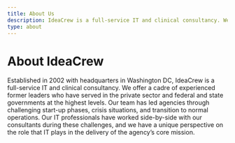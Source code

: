 ```yaml
---
title: About Us
description: IdeaCrew is a full-service IT and clinical consultancy. We offer a cadre of experienced former leaders who have served in the private sector and federal and state governments at the highest levels.
type: about
---
```


# About IdeaCrew

Established in 2002 with headquarters in Washington DC, IdeaCrew is a full-service IT and clinical consultancy. We offer a cadre of experienced former leaders who have served in the private sector and federal and state governments at the highest levels. Our team has led agencies through challenging start-up phases, crisis situations, and transition to normal operations. Our IT professionals have worked side-by-side with our consultants during these challenges, and we have a unique perspective on the role that IT plays in the delivery of the agency’s core mission.
